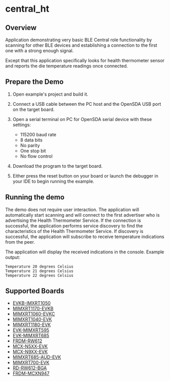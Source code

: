 # central_ht

## Overview
Application demonstrating very basic BLE Central role functionality by scanning for other BLE devices and establishing a connection to the first one with a strong enough signal.

Except that this application specifically looks for health thermometer sensor and reports the die temperature readings once connected.

## Prepare the Demo

1.  Open example's project and build it.

2.  Connect a USB cable between the PC host and the OpenSDA USB port on the target board.

3.  Open a serial terminal on PC for OpenSDA serial device with these settings:
    - 115200 baud rate
    - 8 data bits
    - No parity
    - One stop bit
    - No flow control

4.  Download the program to the target board.

5.  Either press the reset button on your board or launch the debugger in your IDE to begin running the example.

## Running the demo
The demo does not require user interaction. The application will automatically start scanning and will connect to the first advertiser who is advertising the Health Thermometer Service. If the connection is successful, the application performs service discovery to find the characteristics of the Health Thermometer Service. If discovery is successful, the application will subscribe to receive temperature indications from the peer.

The application will display the received indications in the console. Example output:

~~~~~~~~~~~~~~~~~~~~~~~~~~~~~~~~~~~
Temperature 20 degrees Celsius
Temperature 21 degrees Celsius
Temperature 22 degrees Celsius
~~~~~~~~~~~~~~~~~~~~~~~~~~~~~~~~~~~

## Supported Boards
- [EVKB-IMXRT1050](../../_boards/evkbimxrt1050/edgefast_bluetooth_examples/central_ht/example_board_readme.md)
- [MIMXRT1170-EVKB](../../_boards/evkbmimxrt1170/edgefast_bluetooth_examples/central_ht/example_board_readme.md)
- [MIMXRT1060-EVKC](../../_boards/evkcmimxrt1060/edgefast_bluetooth_examples/central_ht/example_board_readme.md)
- [MIMXRT1040-EVK](../../_boards/evkmimxrt1040/edgefast_bluetooth_examples/central_ht/example_board_readme.md)
- [MIMXRT1180-EVK](../../_boards/evkmimxrt1180/edgefast_bluetooth_examples/central_ht/example_board_readme.md)
- [EVK-MIMXRT595](../../_boards/evkmimxrt595/edgefast_bluetooth_examples/central_ht/example_board_readme.md)
- [EVK-MIMXRT685](../../_boards/evkmimxrt685/edgefast_bluetooth_examples/central_ht/example_board_readme.md)
- [FRDM-RW612](../../_boards/frdmrw612/edgefast_bluetooth_examples/central_ht/example_board_readme.md)
- [MCX-N5XX-EVK](../../_boards/mcxn5xxevk/edgefast_bluetooth_examples/central_ht/example_board_readme.md)
- [MCX-N9XX-EVK](../../_boards/mcxn9xxevk/edgefast_bluetooth_examples/central_ht/example_board_readme.md)
- [MIMXRT685-AUD-EVK](../../_boards/mimxrt685audevk/edgefast_bluetooth_examples/central_ht/example_board_readme.md)
- [MIMXRT700-EVK](../../_boards/mimxrt700evk/edgefast_bluetooth_examples/central_ht/example_board_readme.md)
- [RD-RW612-BGA](../../_boards/rdrw612bga/edgefast_bluetooth_examples/central_ht/example_board_readme.md)
- [FRDM-MCXN947](../../_boards/frdmmcxn947/edgefast_bluetooth_examples/central_ht/example_board_readme.md)
